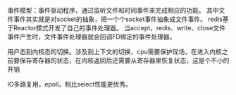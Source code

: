 事件模型：事件驱动程序，通过监听文件和时间事件来完成相应的功能。
其中文件事件其实就是对socket的抽象，把一个个socket事件抽象成文件事件。
redis基于Reactor模式开发了自己的事件处理器。
当accept，redis、write、close文件事件产生时，文件事件处理器就会回调FD绑定的事件处理器。

用户态到内核态的切换。涉及到上下文的切换，cpu需要保护现场，在进入内核之前要保存寄存器的状态，在内核返回后还需要从寄存器里恢复状态，这是个不小的开销

IO多路复用，epoll，相比select性能更优秀。